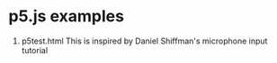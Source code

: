 p5.js examples
==============

1. p5test.html
This is inspired by Daniel Shiffman's microphone input tutorial